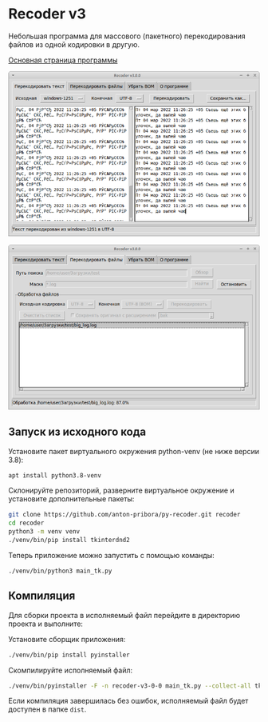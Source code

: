 # Recoder v3
Небольшая программа для массового (пакетного) перекодирования файлов из одной кодировки в другую.

[Основная страница программы](https://anton-pribora.ru/recoder/)

![Перекодировка текста](screenshots/recoder3_tab_tc.png)

![Перекодировка файлов](screenshots/recoder3_tab_fc.png)

## Запуск из исходного кода

Установите пакет виртуального окружения python-venv (не ниже версии 3.8):

```bash
apt install python3.8-venv
```

Склонируйте репозиторий, разверните виртуальное окружение и установите дополнительные
пакеты:

```bash
git clone https://github.com/anton-pribora/py-recoder.git recoder
cd recoder
python3 -m venv venv
./venv/bin/pip install tkinterdnd2
```

Теперь приложение можно запустить с помощью команды:

```bash
./venv/bin/python3 main_tk.py
```

## Компиляция

Для сборки проекта в исполняемый файл перейдите в директорию проекта и выполните:

Установите сборщик приложения:

```bash
./venv/bin/pip install pyinstaller
```

Скомпилируйте исполняемый файл:

```bash
./venv/bin/pyinstaller -F -n recoder-v3-0-0 main_tk.py --collect-all tkinterdnd2 --windowed
```

Если компиляция завершилась без ошибок, исполняемый файл будет доступен в папке `dist`.
